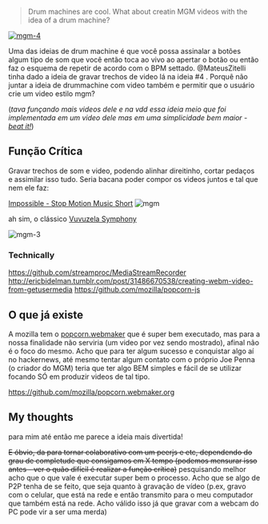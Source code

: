 > Drum machines are cool. What about creatin MGM videos with the idea of a drum machine?

[![mgm-4](https://cloud.githubusercontent.com/assets/3574444/5232075/8789bcca-772d-11e4-8d3f-2f1ab7772828.png)](https://www.youtube.com/watch?v=Ul95hTnO3h4)

Uma das ideias de drum machine é que você possa assinalar a botões algum tipo de som que você então toca ao vivo ao apertar o botão ou então faz o esquema de repetir de acordo com o BPM settado. @MateusZitelli tinha dado a ideia de gravar trechos de video lá na ideia #4 . Porquê não juntar a ideia de drummachine com video também e permitir que o usuário crie um video estilo mgm?

(*tava funçando mais videos dele e na vdd essa ideia meio que foi implementada em um video dele mas em uma simplicidade bem maior - [beat it!](https://www.youtube.com/watch?v=2_sNpaboK_g)*)

## Função Crítica

Gravar trechos de som e video, podendo alinhar direitinho, cortar pedaços e assimilar isso tudo.
Seria bacana poder compor os videos juntos e tal que nem ele faz:

[Impossible - Stop Motion Music Short](https://www.youtube.com/watch?v=MuU00Q3RhDg)
![mgm](https://cloud.githubusercontent.com/assets/3574444/5231976/c0797cf8-772a-11e4-97ac-0541d993f6fb.png)

ah sim, o clássico [Vuvuzela Symphony](https://www.youtube.com/watch?v=xB0pS3rPbwA)

![mgm-3](https://cloud.githubusercontent.com/assets/3574444/5232030/ed639446-772b-11e4-9d60-3a1cd84606db.png)

### Technically

https://github.com/streamproc/MediaStreamRecorder
http://ericbidelman.tumblr.com/post/31486670538/creating-webm-video-from-getusermedia
https://github.com/mozilla/popcorn-js

## O que já existe

A mozilla tem o [popcorn.webmaker](https://popcorn.webmaker.org/) que é super bem executado, mas para a nossa finalidade não serviria (um video por vez sendo mostrado), afinal não é o foco do mesmo. Acho que para ter algum sucesso e conquistar algo aí no hackernews, até mesmo tentar algum contato com o próprio Joe Penna (o criador do MGM) teria que ter algo BEM simples e fácil de se utilizar focando SÓ em produzir videos de tal tipo. 

https://github.com/mozilla/popcorn.webmaker.org

## My thoughts

para mim até então me parece a ideia mais divertida!

~~E óbvio, da para tornar colaborativo com um peerjs e etc, dependendo do grau de completude que consigamos em X tempo (podemos mensurar isso antes - ver o quão difícil é realizar a função crítica)~~ pesquisando melhor acho que o que vale é executar super bem o processo. Acho que se algo de P2P tenha de se feito, que seja quanto à gravação de vídeo (p.ex, gravo com o celular, que está na rede e então transmito para o meu computador que também está na rede. Acho válido isso já que gravar com a webcam do PC pode vir a ser uma merda)
